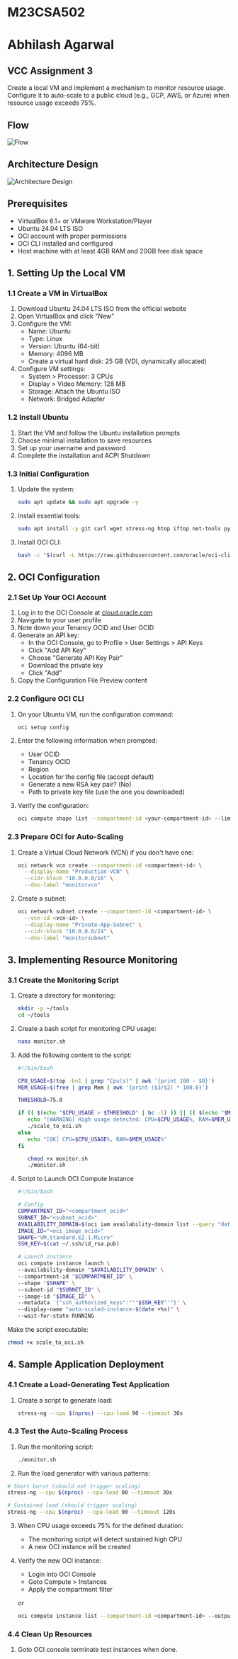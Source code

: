 # M23CSA502 

# Abhilash Agarwal

## VCC Assignment 3 

Create a local VM and implement a mechanism to monitor resource usage. Configure it to auto-scale to a public cloud (e.g., GCP, AWS, or Azure) when resource usage exceeds 75%.

## Flow 
![Flow](./images/flow.jpeg)
## Architecture Design
![Architecture Design](./images/architecture.jpg)

## Prerequisites
- VirtualBox 6.1+ or VMware Workstation/Player
- Ubuntu 24.04 LTS ISO
- OCI account with proper permissions
- OCI CLI installed and configured
- Host machine with at least 4GB RAM and 20GB free disk space

## 1. Setting Up the Local VM

### 1.1 Create a VM in VirtualBox

1. Download Ubuntu 24.04 LTS ISO from the official website
2. Open VirtualBox and click "New"
3. Configure the VM:
   - Name: Ubuntu
   - Type: Linux
   - Version: Ubuntu (64-bit)
   - Memory: 4096 MB
   - Create a virtual hard disk: 25 GB (VDI, dynamically allocated)
4. Configure VM settings:
   - System > Processor: 3 CPUs
   - Display > Video Memory: 128 MB
   - Storage: Attach the Ubuntu ISO
   - Network: Bridged Adapter

### 1.2 Install Ubuntu

1. Start the VM and follow the Ubuntu installation prompts
2. Choose minimal installation to save resources
3. Set up your username and password 
4. Complete the installation and ACPI Shutdown

### 1.3 Initial Configuration

1. Update the system:
   ```bash
   sudo apt update && sudo apt upgrade -y
   ```

2. Install essential tools:
   ```bash
   sudo apt install -y git curl wget stress-ng htop iftop net-tools python3-pip
   ```

3. Install OCI CLI:
   ```bash
   bash -c "$(curl -L https://raw.githubusercontent.com/oracle/oci-cli/master/scripts/install/install.sh)"
   ```

## 2. OCI Configuration

### 2.1 Set Up Your OCI Account

1. Log in to the OCI Console at [cloud.oracle.com](https://cloud.oracle.com)
2. Navigate to your user profile
3. Note down your Tenancy OCID and User OCID
4. Generate an API key:
   - In the OCI Console, go to Profile > User Settings > API Keys
   - Click "Add API Key"
   - Choose "Generate API Key Pair"
   - Download the private key
   - Click "Add"
5. Copy the Configuration File Preview content

### 2.2 Configure OCI CLI

1. On your Ubuntu VM, run the configuration command:
   ```bash
   oci setup config
   ```

2. Enter the following information when prompted:
   - User OCID
   - Tenancy OCID
   - Region 
   - Location for the config file (accept default)
   - Generate a new RSA key pair? (No)
   - Path to private key file (use the one you downloaded)

3. Verify the configuration:
   ```bash
   oci compute shape list --compartment-id <your-compartment-id> --limit 5
   ```

### 2.3 Prepare OCI for Auto-Scaling

1. Create a Virtual Cloud Network (VCN) if you don't have one:
   ```bash
   oci network vcn create --compartment-id <compartment-id> \
     --display-name "Production-VCN" \
     --cidr-block "10.0.0.0/16" \
     --dns-label "monitorvcn"
   ```

2. Create a subnet:
   ```bash
   oci network subnet create --compartment-id <compartment-id> \
     --vcn-id <vcn-id> \
     --display-name "Private-App-Subnet" \
     --cidr-block "10.0.0.0/24" \
     --dns-label "monitorsubnet"
   ```

## 3. Implementing Resource Monitoring

### 3.1 Create the Monitoring Script

1. Create a directory for monitoring:
   ```bash
   mkdir -p ~/tools
   cd ~/tools
   ```

2. Create a bash script for monitoring CPU usage:
   ```bash
   nano monitor.sh
   ```

3. Add the following content to the script:
   ```bash
   #!/bin/bash

   CPU_USAGE=$(top -bn1 | grep "Cpu(s)" | awk '{print 100 - $8}')
   MEM_USAGE=$(free | grep Mem | awk '{print ($3/$2) * 100.0}')

   THRESHOLD=75.0

   if (( $(echo "$CPU_USAGE > $THRESHOLD" | bc -l) )) || (( $(echo "$MEM_USAGE > $THRESHOLD" | bc -l) )); then
      echo "[WARNING] High usage detected: CPU=$CPU_USAGE%, RAM=$MEM_USAGE%"
      ./scale_to_oci.sh
   else
      echo "[OK] CPU=$CPU_USAGE%, RAM=$MEM_USAGE%"
   fi
   ```

   ```bash
      chmod +x monitor.sh
      ./monitor.sh
   ```

4. Script to Launch OCI Compute Instance
   ```bash
   #!/bin/bash

   # Config
   COMPARTMENT_ID="<compartment_ocid>"
   SUBNET_ID="<subnet_ocid>"
   AVAILABILITY_DOMAIN=$(oci iam availability-domain list --query "data[0].name" --raw-output)
   IMAGE_ID="<oci_image_ocid>"
   SHAPE="VM.Standard.E2.1.Micro"
   SSH_KEY=$(cat ~/.ssh/id_rsa.pub)

   # Launch instance
   oci compute instance launch \
   --availability-domain "$AVAILABILITY_DOMAIN" \
   --compartment-id "$COMPARTMENT_ID" \
   --shape "$SHAPE" \
   --subnet-id "$SUBNET_ID" \
   --image-id "$IMAGE_ID" \
   --metadata '{"ssh_authorized_keys":"'"$SSH_KEY"'"}' \
   --display-name "auto-scaled-instance-$(date +%s)" \
   --wait-for-state RUNNING
   ```
Make the script executable:
   ```bash
   chmod +x scale_to_oci.sh
   ```

## 4. Sample Application Deployment

### 4.1 Create a Load-Generating Test Application

1. Create a script to generate load:
   ```bash
   stress-ng --cpu $(nproc) --cpu-load 90 --timeout 30s
   ```
   
### 4.3 Test the Auto-Scaling Process

1. Run the monitoring script:
   ```bash
   ./monitor.sh
   ```

2.  Run the load generator with various patterns:
   ```bash
   # Short burst (should not trigger scaling)
   stress-ng --cpu $(nproc) --cpu-load 90 --timeout 30s
   
   # Sustained load (should trigger scaling)
   stress-ng --cpu $(nproc) --cpu-load 90 --timeout 120s
   ```

3. When CPU usage exceeds 75% for the defined duration:
   - The monitoring script will detect sustained high CPU
   - A new OCI instance will be created

4. Verify the new OCI instance:
   - Login into OCI Console 
   - Goto Compute > Instances 
   - Apply the compartment filter 

   or 

     ```bash
     oci compute instance list --compartment-id <compartment-id> --output table
     ```

### 4.4 Clean Up Resources

1. Goto OCI console terminate test instances when done.



